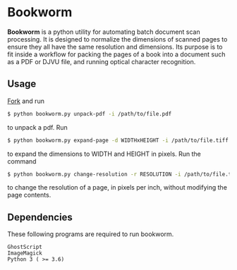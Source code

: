# Bookworm

**Bookworm** is a python utility for automating batch document scan processing.
It is designed to normalize the dimensions of scanned pages to ensure they all have the same resolution and dimensions. Its purpose is to fit inside a workflow for packing the pages of a book into a document such as a PDF or DJVU file, and running optical character recognition.

## Usage

[Fork](https://github.com/stallmanifold/bookworm) and run
```bash
$ python bookworm.py unpack-pdf -i /path/to/file.pdf  
```
to unpack a pdf. Run
```bash
$ python bookworm.py expand-page -d WIDTHxHEIGHT -i /path/to/file.tiff
```
to expand the dimensions to WIDTH and HEIGHT in pixels. Run the command
```bash
$ python bookworm.py change-resolution -r RESOLUTION -i /path/to/file.tiff
```
to change the resolution of a page, in pixels per inch, without modifying the page contents.

## Dependencies

These following programs are required to run bookworm.
```
GhostScript
ImageMagick
Python 3 ( >= 3.6)
```
